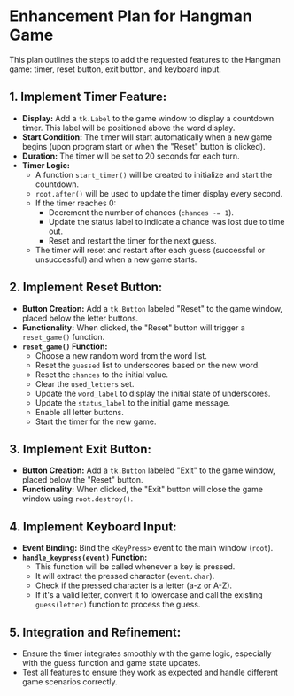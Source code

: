 # Enhancement Plan for Hangman Game

This plan outlines the steps to add the requested features to the Hangman game: timer, reset button, exit button, and keyboard input.

## 1. Implement Timer Feature:

*   **Display:** Add a `tk.Label` to the game window to display a countdown timer. This label will be positioned above the word display.
*   **Start Condition:** The timer will start automatically when a new game begins (upon program start or when the "Reset" button is clicked).
*   **Duration:** The timer will be set to 20 seconds for each turn.
*   **Timer Logic:**
    *   A function `start_timer()` will be created to initialize and start the countdown.
    *   `root.after()` will be used to update the timer display every second.
    *   If the timer reaches 0:
        *   Decrement the number of chances (`chances -= 1`).
        *   Update the status label to indicate a chance was lost due to time out.
        *   Reset and restart the timer for the next guess.
    *   The timer will reset and restart after each guess (successful or unsuccessful) and when a new game starts.

## 2. Implement Reset Button:

*   **Button Creation:** Add a `tk.Button` labeled "Reset" to the game window, placed below the letter buttons.
*   **Functionality:** When clicked, the "Reset" button will trigger a `reset_game()` function.
*   **`reset_game()` Function:**
    *   Choose a new random word from the word list.
    *   Reset the `guessed` list to underscores based on the new word.
    *   Reset the `chances` to the initial value.
    *   Clear the `used_letters` set.
    *   Update the `word_label` to display the initial state of underscores.
    *   Update the `status_label` to the initial game message.
    *   Enable all letter buttons.
    *   Start the timer for the new game.

## 3. Implement Exit Button:

*   **Button Creation:** Add a `tk.Button` labeled "Exit" to the game window, placed below the "Reset" button.
*   **Functionality:** When clicked, the "Exit" button will close the game window using `root.destroy()`.

## 4. Implement Keyboard Input:

*   **Event Binding:** Bind the `<KeyPress>` event to the main window (`root`).
*   **`handle_keypress(event)` Function:**
    *   This function will be called whenever a key is pressed.
    *   It will extract the pressed character (`event.char`).
    *   Check if the pressed character is a letter (a-z or A-Z).
    *   If it's a valid letter, convert it to lowercase and call the existing `guess(letter)` function to process the guess.

## 5. Integration and Refinement:

*   Ensure the timer integrates smoothly with the game logic, especially with the guess function and game state updates.
*   Test all features to ensure they work as expected and handle different game scenarios correctly.
